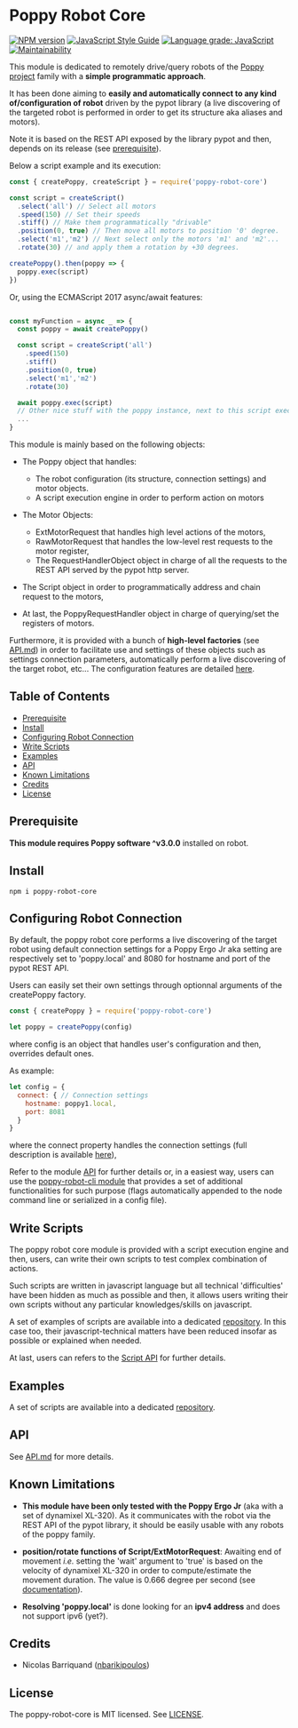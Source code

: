 # Poppy Robot Core

[![NPM version][npm-image]][npm-url]
[![JavaScript Style Guide][standard-image]][standard-url]
[![Language grade: JavaScript][lgtm-image]][lgtm-url]
[![Maintainability][code-climate-image]][code-climate-url]

This module is dedicated to remotely drive/query robots of the [Poppy project](https://www.poppy-project.org/en/) family with a __simple programmatic approach__.

It has been done aiming to __easily and automatically connect to any kind of/configuration of robot__ driven by the pypot library (a live discovering of the targeted robot is performed in order to get its structure aka aliases and motors).

Note it is based on the REST API exposed by the library pypot and then, depends on its release (see [prerequisite](#prerequisite)).

Below a script example and its execution:

```js
const { createPoppy, createScript } = require('poppy-robot-core')

const script = createScript()
  .select('all') // Select all motors
  .speed(150) // Set their speeds
  .stiff() // Make them programmatically "drivable"
  .position(0, true) // Then move all motors to position '0' degree.
  .select('m1','m2') // Next select only the motors 'm1' and 'm2'...
  .rotate(30) // and apply them a rotation by +30 degrees.

createPoppy().then(poppy => {
  poppy.exec(script)  
})
```

Or, using the ECMAScript 2017 async/await features:
```js

const myFunction = async _ => {
  const poppy = await createPoppy()

  const script = createScript('all')
    .speed(150)
    .stiff()
    .position(0, true)
    .select('m1','m2')
    .rotate(30)

  await poppy.exec(script)
  // Other nice stuff with the poppy instance, next to this script execution  
  ...
}

```

This module is mainly based on the following objects:

- The Poppy object that handles:
  - The robot configuration (its structure, connection settings) and motor objects.
  - A script execution engine in order to perform action on motors

- The Motor Objects:
  - ExtMotorRequest that handles high level actions of the motors,
  - RawMotorRequest that handles the low-level rest requests to the motor register,
  - The RequestHandlerObject object in charge of all the requests to the REST API served by the pypot http server.

- The Script object in order to programmatically address and chain request to the motors,
- At last, the PoppyRequestHandler object in charge of querying/set the registers of motors.

Furthermore, it is provided with a bunch of **high-level factories** (see [API.md](./doc/api.md)) in order to facilitate use and settings of these objects such as settings connection parameters, automatically perform a live discovering of the target robot, etc...
The configuration features are detailed [here](#configuring-robot).

## Table of Contents

<!-- toc -->

- [Prerequisite](#prerequisite)
- [Install](#install)
- [Configuring Robot Connection](#configuring-robot-connection)
- [Write Scripts](#write-scripts)
- [Examples](#examples)
- [API](#api)
- [Known Limitations](#known-limitations)
- [Credits](#credits)
- [License](#license)

<!-- tocstop -->

## Prerequisite

__This module requires Poppy software ^v3.0.0__ installed on robot.

## Install

```shell
npm i poppy-robot-core
```

## Configuring Robot Connection

By default, the poppy robot core performs a live discovering of the target robot using default connection settings for a Poppy Ergo Jr aka setting are respectively set to 'poppy.local' and 8080 for hostname and port of the pypot REST API.

Users can easily set their own settings through optionnal arguments of the createPoppy factory.

```js
const { createPoppy } = require('poppy-robot-core')

let poppy = createPoppy(config)
```

where config is an object that handles user's configuration and then, overrides default ones.

As example:

```js
let config = {
  connect: { // Connection settings
    hostname: poppy1.local,
    port: 8081
  }
}
```

where the connect property handles the connection settings (full description is available [here](./doc/api.md#module_poppy-robot-core..ConnectionSettings)),

Refer to the module [API](#api) for further details or, in a easiest way, users can use the [poppy-robot-cli module][cli-link] that provides a set of additional functionalities for such purpose (flags automatically appended to the node command line or serialized in a config file).

## Write Scripts

The poppy robot core module is provided with a script execution engine and then, users, can write their own scripts to test complex  combination of actions.

Such scripts are written in javascript language but all technical \'difficulties\' have been hidden as much as possible and then, it allows users writing their own scripts without any particular knowledges/skills on javascript.

A set of examples of scripts are available into a dedicated [repository](https://github.com/nbarikipoulos/poppy-examples). In this case too, their javascript-technical matters have been reduced insofar as possible or explained when needed.

At last, users can refers to the [Script API](./doc/api.md#module_poppy-robot-core..Script) for further details.

## Examples

A set of scripts are available into a dedicated [repository](https://github.com/nbarikipoulos/poppy-examples).

## API

See [API.md](./doc/api.md) for more details.

## Known Limitations

- __This module have been only tested with the Poppy Ergo Jr__ (aka with a set of dynamixel XL-320). As it communicates with the robot via the REST API of the pypot library, it should be easily usable with any robots of the poppy family.


- __position/rotate functions of Script/ExtMotorRequest__: Awaiting end of movement _i.e._ setting the 'wait' argument to 'true' is based on the velocity of dynamixel XL-320 in order to compute/estimate the movement duration.
The value is 0.666 degree per second (see [documentation](https://github.com/ROBOTIS-GIT/emanual/blob/master/docs/en/dxl/x/xl320.md)).

- __Resolving 'poppy.local'__ is done looking for an __ipv4 address__ and does not support ipv6 (yet?).

## Credits

- Nicolas Barriquand ([nbarikipoulos](https://github.com/nbarikipoulos))

## License

The poppy-robot-core is MIT licensed. See [LICENSE](./LICENSE.md).

[cli-link]: https://github.com/nbarikipoulos/poppy-robot-cli#readme

[npm-url]: https://www.npmjs.com/package/poppy-robot-core
[npm-image]: https://img.shields.io/npm/v/poppy-robot-core.svg
[standard-url]: https://standardjs.com
[standard-image]: https://img.shields.io/badge/code_style-standard-brightgreen.svg

[lgtm-url]: https://lgtm.com/projects/g/nbarikipoulos/poppy-robot-core
[lgtm-image]: https://img.shields.io/lgtm/grade/javascript/g/nbarikipoulos/poppy-robot-core.svg?logo=lgtm&logoWidth=18
[code-climate-url]: https://codeclimate.com/github/nbarikipoulos/poppy-robot-core/maintainability
[code-climate-image]: https://api.codeclimate.com/v1/badges/e6e11269379853eae9a8/maintainability
